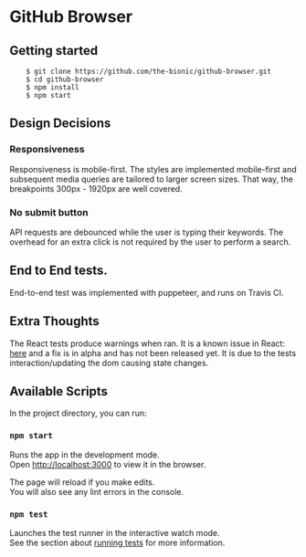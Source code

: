 # GitHub Browser

## Getting started

```
    $ git clone https://github.com/the-bionic/github-browser.git
    $ cd github-browser
    $ npm install
    $ npm start
```

## Design Decisions

### Responsiveness
Responsiveness is mobile-first. The styles are implemented mobile-first and subsequent media queries are tailored to larger screen sizes. That way, the breakpoints 300px - 1920px are well covered.

### No submit button
API requests are debounced while the user is typing their keywords. The overhead for an extra click is not required by the user to perform a search.

## End to End tests.
End-to-end test was implemented with puppeteer, and runs on Travis CI.

## Extra Thoughts
The React tests produce warnings when ran. It is a known issue in React: [here](https://github.com/facebook/react/issues/14769) and a fix is in alpha and has not been released yet. It is due to the tests interaction/updating the dom causing state changes.

## Available Scripts

In the project directory, you can run:

### `npm start`

Runs the app in the development mode.<br>
Open [http://localhost:3000](http://localhost:3000) to view it in the browser.

The page will reload if you make edits.<br>
You will also see any lint errors in the console.

### `npm test`

Launches the test runner in the interactive watch mode.<br>
See the section about [running tests](https://facebook.github.io/create-react-app/docs/running-tests) for more information.

